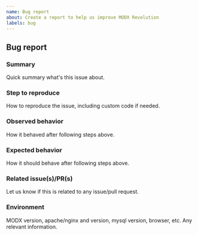 ```yaml
---
name: Bug report
about: Create a report to help us improve MODX Revolution
labels: bug
---
```


## Bug report
### Summary
Quick summary what's this issue about.

### Step to reproduce
How to reproduce the issue, including custom code if needed.

### Observed behavior
How it behaved after following steps above.

### Expected behavior
How it should behave after following steps above.

### Related issue(s)/PR(s)
Let us know if this is related to any issue/pull request.

### Environment
MODX version, apache/nginx and version, mysql version, browser, etc. Any relevant information.
